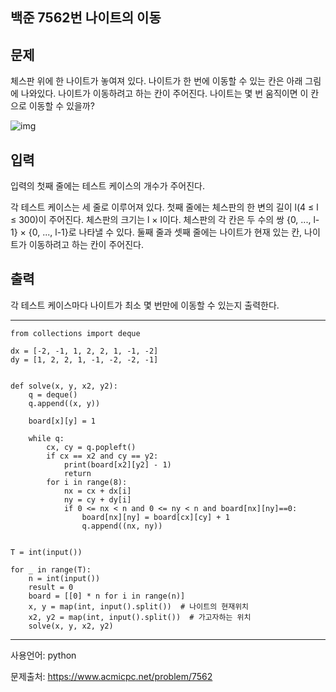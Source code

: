 ## 백준 7562번 나이트의 이동

## 문제

체스판 위에 한 나이트가 놓여져 있다. 나이트가 한 번에 이동할 수 있는 칸은 아래 그림에 나와있다. 나이트가 이동하려고 하는 칸이 주어진다. 나이트는 몇 번 움직이면 이 칸으로 이동할 수 있을까?

![img](https://www.acmicpc.net/upload/images/knight.png)

## 입력

입력의 첫째 줄에는 테스트 케이스의 개수가 주어진다.

각 테스트 케이스는 세 줄로 이루어져 있다. 첫째 줄에는 체스판의 한 변의 길이 l(4 ≤ l ≤ 300)이 주어진다. 체스판의 크기는 l × l이다. 체스판의 각 칸은 두 수의 쌍 {0, ..., l-1} × {0, ..., l-1}로 나타낼 수 있다. 둘째 줄과 셋째 줄에는 나이트가 현재 있는 칸, 나이트가 이동하려고 하는 칸이 주어진다.

## 출력

각 테스트 케이스마다 나이트가 최소 몇 번만에 이동할 수 있는지 출력한다.

___

```
from collections import deque

dx = [-2, -1, 1, 2, 2, 1, -1, -2]
dy = [1, 2, 2, 1, -1, -2, -2, -1]


def solve(x, y, x2, y2):
    q = deque()
    q.append((x, y))

    board[x][y] = 1

    while q:
        cx, cy = q.popleft()
        if cx == x2 and cy == y2:
            print(board[x2][y2] - 1)
            return
        for i in range(8):
            nx = cx + dx[i]
            ny = cy + dy[i]
            if 0 <= nx < n and 0 <= ny < n and board[nx][ny]==0:
                board[nx][ny] = board[cx][cy] + 1
                q.append((nx, ny))


T = int(input())

for _ in range(T):
    n = int(input())
    result = 0
    board = [[0] * n for i in range(n)]
    x, y = map(int, input().split())  # 나이트의 현재위치
    x2, y2 = map(int, input().split())  # 가고자하는 위치
    solve(x, y, x2, y2)
```

___

사용언어: python

문제출처: https://www.acmicpc.net/problem/7562

